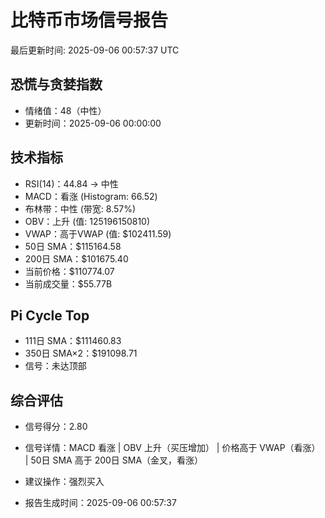 # 比特币市场信号报告

最后更新时间: 2025-09-06 00:57:37 UTC

## 恐慌与贪婪指数
- 情绪值：48（中性）
- 更新时间：2025-09-06 00:00:00

## 技术指标
- RSI(14)：44.84 → 中性
- MACD：看涨 (Histogram: 66.52)
- 布林带：中性 (带宽: 8.57%)
- OBV：上升 (值: 125196150810)
- VWAP：高于VWAP (值: $102411.59)
- 50日 SMA：$115164.58
- 200日 SMA：$101675.40
- 当前价格：$110774.07
- 当前成交量：$55.77B

## Pi Cycle Top
- 111日 SMA：$111460.83
- 350日 SMA×2：$191098.71
- 信号：未达顶部

## 综合评估
- 信号得分：2.80
- 信号详情：MACD 看涨 | OBV 上升（买压增加） | 价格高于 VWAP（看涨） | 50日 SMA 高于 200日 SMA（金叉，看涨）
- 建议操作：强烈买入

- 报告生成时间：2025-09-06 00:57:37